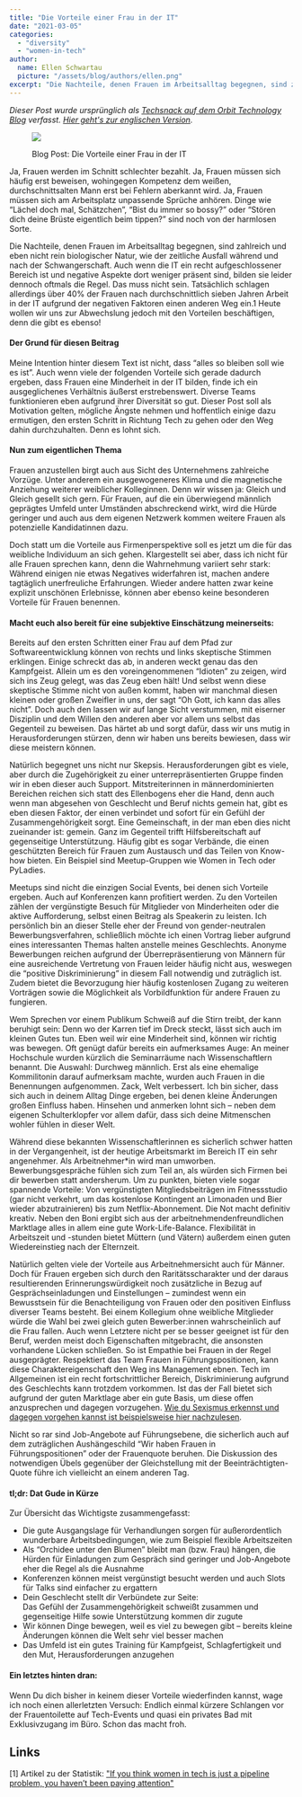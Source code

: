 ```yaml
---
title: "Die Vorteile einer Frau in der IT"
date: "2021-03-05"
categories: 
  - "diversity"
  - "women-in-tech"
author:
  name: Ellen Schwartau
  picture: "/assets/blog/authors/ellen.png"
excerpt: "Die Nachteile, denen Frauen im Arbeitsalltag begegnen, sind zahlreich und eben nicht rein biologischer Natur, wie der zeitliche Ausfall während und nach der Schwangerschaft. Auch wenn die IT ein recht aufgeschlossener Bereich ist und negative Aspekte dort weniger präsent sind, bilden sie leider dennoch oftmals die Regel. Das muss nicht sein. Heute wollen wir uns zur Abwechslung jedoch mit den Vorteilen beschäftigen, denn die gibt es ebenso!"
---
```


_Dieser Post wurde ursprünglich als [Techsnack auf dem Orbit Technology Blog](https://techsnack.orbitdigital.de/posts/the-good-parts-of-being-a-woman-in-tech) verfasst._ _[Hier geht's zur englischen Version](https://ellenschwartau.wordpress.com/2021/02/19/the-good-parts-of-being-a-woman-in-tech/)._

<figure>

![](https://ellenschwartau.files.wordpress.com/2021/03/0031ee1c1563c15ef4fa7ab29703d19c.jpeg?w=750)

<figcaption>

Blog Post: Die Vorteile einer Frau in der IT

</figcaption>

</figure>

Ja, Frauen werden im Schnitt schlechter bezahlt. Ja, Frauen müssen sich häufig erst beweisen, wohingegen Kompetenz dem weißen, durchschnittsalten Mann erst bei Fehlern aberkannt wird. Ja, Frauen müssen sich am Arbeitsplatz unpassende Sprüche anhören. Dinge wie “Lächel doch mal, Schätzchen”, “Bist du immer so bossy?” oder “Stören dich deine Brüste eigentlich beim tippen?” sind noch von der harmlosen Sorte.

Die Nachteile, denen Frauen im Arbeitsalltag begegnen, sind zahlreich und eben nicht rein biologischer Natur, wie der zeitliche Ausfall während und nach der Schwangerschaft. Auch wenn die IT ein recht aufgeschlossener Bereich ist und negative Aspekte dort weniger präsent sind, bilden sie leider dennoch oftmals die Regel. Das muss nicht sein. Tatsächlich schlagen allerdings über 40% der Frauen nach durchschnittlich sieben Jahren Arbeit in der IT aufgrund der negativen Faktoren einen anderen Weg ein.1 Heute wollen wir uns zur Abwechslung jedoch mit den Vorteilen beschäftigen, denn die gibt es ebenso!

#### Der Grund für diesen Beitrag

Meine Intention hinter diesem Text ist nicht, dass “alles so bleiben soll wie es ist”. Auch wenn viele der folgenden Vorteile sich gerade dadurch ergeben, dass Frauen eine Minderheit in der IT bilden, finde ich ein ausgeglichenes Verhältnis äußerst erstrebenswert. Diverse Teams funktionieren eben aufgrund ihrer Diversität so gut. Dieser Post soll als Motivation gelten, mögliche Ängste nehmen und hoffentlich einige dazu ermutigen, den ersten Schritt in Richtung Tech zu gehen oder den Weg dahin durchzuhalten. Denn es lohnt sich.

#### Nun zum eigentlichen Thema

Frauen anzustellen birgt auch aus Sicht des Unternehmens zahlreiche Vorzüge. Unter anderem ein ausgewogeneres Klima und die magnetische Anziehung weiterer weiblicher Kolleginnen. Denn wir wissen ja: Gleich und Gleich gesellt sich gern. Für Frauen, auf die ein überwiegend männlich geprägtes Umfeld unter Umständen abschreckend wirkt, wird die Hürde geringer und auch aus dem eigenen Netzwerk kommen weitere Frauen als potenzielle Kandidatinnen dazu.

Doch statt um die Vorteile aus Firmenperspektive soll es jetzt um die für das weibliche Individuum an sich gehen. Klargestellt sei aber, dass ich nicht für alle Frauen sprechen kann, denn die Wahrnehmung variiert sehr stark: Während einigen nie etwas Negatives widerfahren ist, machen andere tagtäglich unerfreuliche Erfahrungen. Wieder andere hatten zwar keine explizit unschönen Erlebnisse, können aber ebenso keine besonderen Vorteile für Frauen benennen.

#### Macht euch also bereit für eine subjektive Einschätzung meinerseits:

Bereits auf den ersten Schritten einer Frau auf dem Pfad zur Softwareentwicklung können von rechts und links skeptische Stimmen erklingen. Einige schreckt das ab, in anderen weckt genau das den Kampfgeist. Allein um es den voreingenommenen “Idioten” zu zeigen, wird sich ins Zeug gelegt, was das Zeug eben hält! Und selbst wenn diese skeptische Stimme nicht von außen kommt, haben wir manchmal diesen kleinen oder großen Zweifler in uns, der sagt “Oh Gott, ich kann das alles nicht”. Doch auch den lassen wir auf lange Sicht verstummen, mit eiserner Disziplin und dem Willen den anderen aber vor allem uns selbst das Gegenteil zu beweisen. Das härtet ab und sorgt dafür, dass wir uns mutig in Herausforderungen stürzen, denn wir haben uns bereits bewiesen, dass wir diese meistern können.

Natürlich begegnet uns nicht nur Skepsis. Herausforderungen gibt es viele, aber durch die Zugehörigkeit zu einer unterrepräsentierten Gruppe finden wir in eben dieser auch Support. Mitstreiterinnen in männerdominierten Bereichen reichen sich statt des Ellenbogens eher die Hand, denn auch wenn man abgesehen von Geschlecht und Beruf nichts gemein hat, gibt es eben diesen Faktor, der einen verbindet und sofort für ein Gefühl der Zusammengehörigkeit sorgt. Eine Gemeinschaft, in der man eben dies nicht zueinander ist: gemein. Ganz im Gegenteil trifft Hilfsbereitschaft auf gegenseitige Unterstützung. Häufig gibt es sogar Verbände, die einen geschützten Bereich für Frauen zum Austausch und das Teilen von Know-how bieten. Ein Beispiel sind Meetup-Gruppen wie Women in Tech oder PyLadies.

Meetups sind nicht die einzigen Social Events, bei denen sich Vorteile ergeben. Auch auf Konferenzen kann profitiert werden. Zu den Vorteilen zählen der vergünstigte Besuch für Mitglieder von Minderheiten oder die aktive Aufforderung, selbst einen Beitrag als Speakerin zu leisten. Ich persönlich bin an dieser Stelle eher der Freund von gender-neutralen Bewerbungsverfahren, schließlich möchte ich einen Vortrag lieber aufgrund eines interessanten Themas halten anstelle meines Geschlechts. Anonyme Bewerbungen reichen aufgrund der Überrepräsentierung von Männern für eine ausreichende Vertretung von Frauen leider häufig nicht aus, weswegen die “positive Diskriminierung” in diesem Fall notwendig und zuträglich ist. Zudem bietet die Bevorzugung hier häufig kostenlosen Zugang zu weiteren Vorträgen sowie die Möglichkeit als Vorbildfunktion für andere Frauen zu fungieren.

Wem Sprechen vor einem Publikum Schweiß auf die Stirn treibt, der kann beruhigt sein: Denn wo der Karren tief im Dreck steckt, lässt sich auch im kleinen Gutes tun. Eben weil wir eine Minderheit sind, können wir richtig was bewegen. Oft genügt dafür bereits ein aufmerksames Auge: An meiner Hochschule wurden kürzlich die Seminarräume nach Wissenschaftlern benannt. Die Auswahl: Durchweg männlich. Erst als eine ehemalige Kommilitonin darauf aufmerksam machte, wurden auch Frauen in die Benennungen aufgenommen. Zack, Welt verbessert. Ich bin sicher, dass sich auch in deinem Alltag Dinge ergeben, bei denen kleine Änderungen großen Einfluss haben. Hinsehen und anmerken lohnt sich – neben dem eigenen Schulterklopfer vor allem dafür, dass sich deine Mitmenschen wohler fühlen in dieser Welt.

Während diese bekannten Wissenschaftlerinnen es sicherlich schwer hatten in der Vergangenheit, ist der heutige Arbeitsmarkt im Bereich IT ein sehr angenehmer. Als Arbeitnehmer\*in wird man umworben. Bewerbungsgespräche fühlen sich zum Teil an, als würden sich Firmen bei dir bewerben statt andersherum. Um zu punkten, bieten viele sogar spannende Vorteile: Von vergünstigten Mitgliedsbeiträgen im Fitnessstudio (gar nicht verkehrt, um das kostenlose Kontingent an Limonaden und Bier wieder abzutrainieren) bis zum Netflix-Abonnement. Die Not macht definitiv kreativ. Neben den Boni ergibt sich aus der arbeitnehmendenfreundlichen Marktlage alles in allem eine gute Work-Life-Balance. Flexibilität in Arbeitszeit und -stunden bietet Müttern (und Vätern) außerdem einen guten Wiedereinstieg nach der Elternzeit.

Natürlich gelten viele der Vorteile aus Arbeitnehmersicht auch für Männer. Doch für Frauen ergeben sich durch den Raritätsscharakter und der daraus resultierenden Erinnerungswürdigkeit noch zusätzliche in Bezug auf Gesprächseinladungen und Einstellungen – zumindest wenn ein Bewusstsein für die Benachteiligung von Frauen oder den positiven Einfluss diverser Teams besteht. Bei einem Kollegium ohne weibliche Mitglieder würde die Wahl bei zwei gleich guten Bewerber:innen wahrscheinlich auf die Frau fallen. Auch wenn Letztere nicht per se besser geeignet ist für den Beruf, werden meist doch Eigenschaften mitgebracht, die ansonsten vorhandene Lücken schließen. So ist Empathie bei Frauen in der Regel ausgeprägter. Respektiert das Team Frauen in Führungspositionen, kann diese Charaktereigenschaft den Weg ins Management ebnen. Tech im Allgemeinen ist ein recht fortschrittlicher Bereich, Diskriminierung aufgrund des Geschlechts kann trotzdem vorkommen. Ist das der Fall bietet sich aufgrund der guten Marktlage aber ein gute Basis, um diese offen anzusprechen und dagegen vorzugehen. [Wie du Sexismus erkennst und dagegen vorgehen kannst ist beispielsweise hier nachzulesen](https://www.coe.int/de/web/human-rights-channel/stop-sexism).

Nicht so rar sind Job-Angebote auf Führungsebene, die sicherlich auch auf dem zuträglichen Aushängeschild “Wir haben Frauen in Führungspositionen” oder der Frauenquote beruhen. Die Diskussion des notwendigen Übels gegenüber der Gleichstellung mit der Beeinträchtigten-Quote führe ich vielleicht an einem anderen Tag.

#### tl;dr: Dat Gude in Kürze

Zur Übersicht das Wichtigste zusammengefasst:

- Die gute Ausgangslage für Verhandlungen sorgen für außerordentlich wunderbare Arbeitsbedingungen, wie zum Beispiel flexible Arbeitszeiten
- Als “Orchidee unter den Blumen” bleibt man (bzw. Frau) hängen, die Hürden für Einladungen zum Gespräch sind geringer und Job-Angebote eher die Regel als die Ausnahme
- Konferenzen können meist vergünstigt besucht werden und auch Slots für Talks sind einfacher zu ergattern
- Dein Geschlecht stellt dir Verbündete zur Seite:  
    Das Gefühl der Zusammengehörigkeit schweißt zusammen und gegenseitige Hilfe sowie Unterstützung kommen dir zugute
- Wir können Dinge bewegen, weil es viel zu bewegen gibt – bereits kleine Änderungen können die Welt sehr viel besser machen
- Das Umfeld ist ein gutes Training für Kampfgeist, Schlagfertigkeit und den Mut, Herausforderungen anzugehen

#### Ein letztes hinten dran:

Wenn Du dich bisher in keinem dieser Vorteile wiederfinden kannst, wage ich noch einen allerletzten Versuch: Endlich einmal kürzere Schlangen vor der Frauentoilette auf Tech-Events und quasi ein privates Bad mit Exklusivzugang im Büro. Schon das macht froh.

## Links

\[1\] Artikel zu der Statistik: ["If you think women in tech is just a pipeline problem, you haven’t been paying attention"](https://medium.com/tech-diversity-files/if-you-think-women-in-tech-is-just-a-pipeline-problem-you-haven-t-been-paying-attention-cb7a2073b996)
